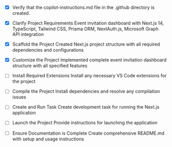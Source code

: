 <!-- Use this file to provide workspace-specific custom instructions to Copilot. For more details, visit https://code.visualstudio.com/docs/copilot/copilot-customization#_use-a-githubcopilotinstructionsmd-file -->

- [x] Verify that the copilot-instructions.md file in the .github directory is created.

- [x] Clarify Project Requirements
	Event invitation dashboard with Next.js 14, TypeScript, Tailwind CSS, Prisma ORM, NextAuth.js, Microsoft Graph API integration

- [x] Scaffold the Project
	Created Next.js project structure with all required dependencies and configurations

- [x] Customize the Project
	Implemented complete event invitation dashboard structure with all specified features

- [ ] Install Required Extensions
	Install any necessary VS Code extensions for the project

- [ ] Compile the Project
	Install dependencies and resolve any compilation issues

- [ ] Create and Run Task
	Create development task for running the Next.js application

- [ ] Launch the Project
	Provide instructions for launching the application

- [ ] Ensure Documentation is Complete
	Create comprehensive README.md with setup and usage instructions